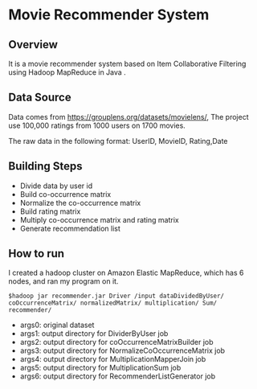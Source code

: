# Movie Recommender System

## Overview
It is a movie recommender system based on Item Collaborative Filtering using Hadoop MapReduce in Java . 


## Data Source
Data comes from https://grouplens.org/datasets/movielens/, The project use 100,000 ratings from 1000 users on 1700 movies.

The raw data in the following format:
UserID, MovieID, Rating,Date


## Building Steps

* Divide data by user id
* Build co-occurrence matrix
* Normalize the co-occurrence matrix
* Build rating matrix
* Multiply co-occurrence matrix and rating matrix
* Generate recommendation list


## How to run

I created a hadoop cluster on Amazon Elastic MapReduce, which has 6 nodes, and ran my program on it.

```
$hadoop jar recommender.jar Driver /input dataDividedByUser/ coOccurrenceMatrix/ normalizedMatrix/ multiplication/ Sum/ recommender/
```

* args0: original dataset
* args1: output directory for DividerByUser job
* args2: output directory for coOccurrenceMatrixBuilder job
* args3: output directory for NormalizeCoOccurrenceMatrix job
* args4: output directory for MultiplicationMapperJoin job
* args5: output directory for MultiplicationSum job
* args6: output directory for RecommenderListGenerator job


